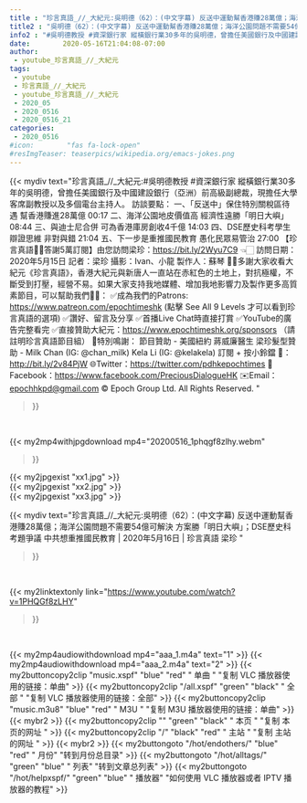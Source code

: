 ```yaml
---
title : "珍言真語_//_大紀元:吳明德（62）：(中文字幕) 反送中運動幫香港賺28萬億；海洋公園問題不需要54億可解決  方案勝「明日大嶼」；DSE歷史科考題爭議 中共想重推國民教育 | 2020年5月16日 | 珍言真語 梁珍 "
title2 : "吳明德（62）：(中文字幕) 反送中運動幫香港賺28萬億；海洋公園問題不需要54億可解決  方案勝「明日大嶼」；DSE歷史科考題爭議 中共想重推國民教育 | 2020年5月16日 | 珍言真語 梁珍 "
info2 : "#吳明德教授 #資深銀行家 縱橫銀行業30多年的吳明德，曾擔任美國銀行及中國建設銀行（亞洲）前高級副總裁，現擔任大學客席副教授以及多個電台主持人。  訪談要點： 一、「反送中」保住特別關稅區待遇 幫香港賺進28萬億 00:17 二、海洋公園地皮價值高  經濟性遠勝「明日大嶼」 08:44 三、與迪士尼合併 可為香港庫房創收4千億 14:03 四、DSE歷史科考學生辯證思維 非對與錯  21:04 五、下一步是重推國民教育 愚化民眾易管治 27:00  【珍言真語🙏🏻答謝5萬訂閱】由您訪問梁珍：https://bit.ly/2Wyu7C9 👈🏻  訪問日期：2020年5月15日 記者：梁珍 攝影：Ivan、小龍 製作人：蘇琴  🙏🏻多謝大家收看大紀元《珍言真語》，香港大紀元與新唐人一直站在赤紅色的土地上，對抗極權，不斷受到打壓，經營不易。如果大家支持我地媒體、增加我地影響力及製作更多高質素節目，可以幫助我們💪🏻： ✅成為我們的Patrons: https://www.patreon.com/epochtimeshk  (點擊  See All 9 Levels  才可以看到珍言真語的選項) ✅讚好、留言及分享 ✅首播Live Chat時直接打賞 ✅YouTube的廣告完整看完 ✅直接贊助大紀元：https://www.epochtimeshk.org/sponsors （請註明珍言真語節目組）  💐特別鳴謝： 節目贊助 - 美國紐約 蔣威廉醫生 梁珍髮型贊助 - Milk Chan (IG: @chan_milk)   Kela Li (IG: @kelakela)  訂閱 + 按小鈴鐺 🔔：http://bit.ly/2v84PjW 🌐Twitter：https://twitter.com/pdhkepochtimes 👥Facebook：https://www.facebook.com/PreciousDialogueHK ✉️Email：epochhkpd@gmail.com  © Epoch Group Ltd. All Rights Reserved. "
date:        2020-05-16T21:04:08-07:00
author:
 - youtube_珍言真語_//_大紀元
tags:
 - youtube
 - 珍言真語_//_大紀元
 - youtube_珍言真語_//_大紀元
 - 2020_05
 - 2020_0516
 - 2020_0516_21
categories:
 - 2020_0516
#icon:        "fas fa-lock-open"
#resImgTeaser: teaserpics/wikipedia.org/emacs-jokes.png
---
```


{{< mydiv text="珍言真語_//_大紀元:#吳明德教授 #資深銀行家 縱橫銀行業30多年的吳明德，曾擔任美國銀行及中國建設銀行（亞洲）前高級副總裁，現擔任大學客席副教授以及多個電台主持人。  訪談要點： 一、「反送中」保住特別關稅區待遇 幫香港賺進28萬億 00:17 二、海洋公園地皮價值高  經濟性遠勝「明日大嶼」 08:44 三、與迪士尼合併 可為香港庫房創收4千億 14:03 四、DSE歷史科考學生辯證思維 非對與錯  21:04 五、下一步是重推國民教育 愚化民眾易管治 27:00  【珍言真語🙏🏻答謝5萬訂閱】由您訪問梁珍：https://bit.ly/2Wyu7C9 👈🏻  訪問日期：2020年5月15日 記者：梁珍 攝影：Ivan、小龍 製作人：蘇琴  🙏🏻多謝大家收看大紀元《珍言真語》，香港大紀元與新唐人一直站在赤紅色的土地上，對抗極權，不斷受到打壓，經營不易。如果大家支持我地媒體、增加我地影響力及製作更多高質素節目，可以幫助我們💪🏻： ✅成為我們的Patrons: https://www.patreon.com/epochtimeshk  (點擊  See All 9 Levels  才可以看到珍言真語的選項) ✅讚好、留言及分享 ✅首播Live Chat時直接打賞 ✅YouTube的廣告完整看完 ✅直接贊助大紀元：https://www.epochtimeshk.org/sponsors （請註明珍言真語節目組）  💐特別鳴謝： 節目贊助 - 美國紐約 蔣威廉醫生 梁珍髮型贊助 - Milk Chan (IG: @chan_milk)   Kela Li (IG: @kelakela)  訂閱 + 按小鈴鐺 🔔：http://bit.ly/2v84PjW 🌐Twitter：https://twitter.com/pdhkepochtimes 👥Facebook：https://www.facebook.com/PreciousDialogueHK ✉️Email：epochhkpd@gmail.com  © Epoch Group Ltd. All Rights Reserved. "
>}}
<br>


{{< my2mp4withjpgdownload mp4="20200516_1phqgf8zlhy.webm"
>}}

{{< my2jpgexist "xx1.jpg" >}}<br>
{{< my2jpgexist "xx2.jpg" >}}<br>
{{< my2jpgexist "xx3.jpg" >}}<br>



{{< mydiv text="珍言真語_//_大紀元:吳明德（62）：(中文字幕) 反送中運動幫香港賺28萬億；海洋公園問題不需要54億可解決  方案勝「明日大嶼」；DSE歷史科考題爭議 中共想重推國民教育 | 2020年5月16日 | 珍言真語 梁珍 "
>}}
<br>

{{< my2linktextonly link="https://www.youtube.com/watch?v=1PHQGf8zLHY"
>}}


<br>

{{< my2mp4audiowithdownload mp4="aaa_1.m4a"    text="1" >}}
{{< my2mp4audiowithdownload mp4="aaa_2.m4a"    text="2" >}}
{{< my2buttoncopy2clip "music.xspf"        "blue"   "red"    " 单曲 "  "复制 VLC 播放器使用的链接：单曲" >}} {{< my2buttoncopy2clip "/all.xspf"         "green"  "black"  " 全部 "  "复制 VLC 播放器使用的链接：全部" >}} {{< my2buttoncopy2clip "music.m3u8"        "blue"   "red"    " M3U  "    "复制 M3U 播放器使用的链接：单曲" >}} {{< mybr2 >}} {{< my2buttoncopy2clip ""                  "green"  "black"  " 本页 "    "复制 本页的网址 " >}} {{< my2buttoncopy2clip "/"                 "black"  "red"    " 主站 "    "复制 主站的网址 " >}} {{< mybr2 >}} {{< my2buttongoto      "/hot/endothers/"   "blue"   "red"    " 月份"   "转到月份总目录" >}} {{< my2buttongoto      "/hot/alltags/"     "green"  "blue"   " 列表"   "转到文章总列表" >}} {{< my2buttongoto      "/hot/helpxspf/"    "green"  "blue"   " 播放器" "如何使用 VLC 播放器或者 IPTV 播放器的教程" >}} 
